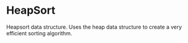 # HeapSort
Heapsort data structure. Uses the heap data structure to create a very efficient sorting algorithm.
